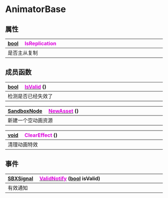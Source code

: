 # AnimatorBase

## 属性

|<div style="width:700px">[bool](/Api/DataType/Bool.md) &emsp;<font color="dd00dd">IsReplication</font></div>|
|:---|
|是否主从复制|

## 成员函数

|<div style="width:700px">[bool](/Api/DataType/Bool.md) &emsp;[<font color="dd00dd">IsValid</font>](/Api/Classes/Animation/AnimatorBase_F/IsValid.md) ()</div>|
|:---|
|检测是否已经失效了|

|<div style="width:700px">[SandboxNode](/Api/Classes/Base/SandboxNode.md) &emsp;[<font color="dd00dd">NewAsset</font>](/Api/Classes/Animation/AnimatorBase_F/NewAsset.md) ()</div>|
|:---|
|新建一个空动画资源|

|<div style="width:700px">[void](/Api/DataType/Void.md) &emsp;<font color="dd00dd">ClearEffect</font> ()</div>|
|:---|
|清理动画特效|

## 事件

|<div style="width:700px">[SBXSignal](/Api/DataType/SBXSignal.md) &emsp;[<font color="dd00dd">ValidNotify</font>](/Api/Classes/Animation/AnimatorBase_F/ValidNotify.md) ([bool](/Api/DataType/Bool.md) isValid)</div>|
|:---|
|有效通知|

